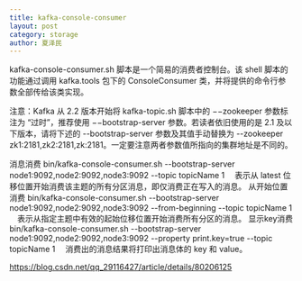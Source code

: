 ```yaml
---
title: kafka-console-consumer
layout: post
category: storage
author: 夏泽民
---
```

kafka-console-consumer.sh 脚本是一个简易的消费者控制台。该 shell 脚本的功能通过调用 kafka.tools 包下的 ConsoleConsumer 类，并将提供的命令行参数全部传给该类实现。

注意：Kafka 从 2.2 版本开始将 kafka-topic.sh 脚本中的 −−zookeeper 参数标注为 “过时”，推荐使用 −−bootstrap-server 参数。若读者依旧使用的是 2.1 及以下版本，请将下述的 --bootstrap-server 参数及其值手动替换为 --zookeeper zk1:2181,zk2:2181,zk:2181。一定要注意两者参数值所指向的集群地址是不同的。

消息消费
bin/kafka-console-consumer.sh --bootstrap-server node1:9092,node2:9092,node3:9092 --topic topicName
1
 表示从 latest 位移位置开始消费该主题的所有分区消息，即仅消费正在写入的消息。
从开始位置消费
bin/kafka-console-consumer.sh --bootstrap-server node1:9092,node2:9092,node3:9092 --from-beginning --topic topicName
1
 表示从指定主题中有效的起始位移位置开始消费所有分区的消息。
显示key消费
bin/kafka-console-consumer.sh --bootstrap-server node1:9092,node2:9092,node3:9092 --property print.key=true --topic topicName
1
 消费出的消息结果将打印出消息体的 key 和 value。
<!-- more -->
https://blog.csdn.net/qq_29116427/article/details/80206125